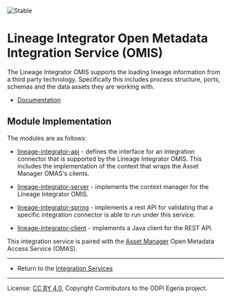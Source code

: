 <!-- SPDX-License-Identifier: CC-BY-4.0 -->
<!-- Copyright Contributors to the ODPi Egeria project. -->

![Stable](../../../images/egeria-content-status-released.png#pagewidth)


# Lineage Integrator Open Metadata Integration Service (OMIS)

The Lineage Integrator OMIS supports the loading lineage information
from a third party technology.  Specifically this includes process structure, ports,
schemas and the data assets they are working with.

* [Documentation](https://egeria-project.org/services/omis/lineage-integrator/overview)

## Module Implementation

The modules are as follows:

* [lineage-integrator-api](lineage-integrator-api) - defines the interface for an integration
connector that is supported by the Lineage Integrator OMIS. This includes the implementation
of the context that wraps the Asset Manager OMAS's clients.

* [lineage-integrator-server](lineage-integrator-server) - implements the context manager for
the Lineage Integrator OMIS.

* [lineage-integrator-spring](lineage-integrator-spring) - implements a rest API for validating that a specific
integration connector is able to run under this service.

* [lineage-integrator-client](lineage-integrator-client) - implements a Java client for the REST API.

This integration service is paired with the [Asset Manager](../../access-services/asset-manager)
Open Metadata Access Service (OMAS).

----

* Return to the [Integration Services](..)


----
License: [CC BY 4.0](https://creativecommons.org/licenses/by/4.0/),
Copyright Contributors to the ODPi Egeria project.